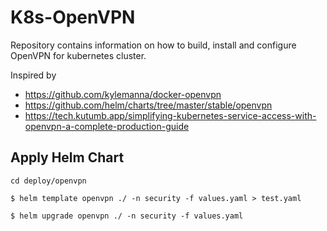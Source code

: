 # K8s-OpenVPN

Repository contains information on how to build, install and configure OpenVPN for kubernetes cluster.

Inspired by

- <https://github.com/kylemanna/docker-openvpn>
- <https://github.com/helm/charts/tree/master/stable/openvpn>
- <https://tech.kutumb.app/simplifying-kubernetes-service-access-with-openvpn-a-complete-production-guide>



## Apply Helm Chart
```shell
cd deploy/openvpn

$ helm template openvpn ./ -n security -f values.yaml > test.yaml

$ helm upgrade openvpn ./ -n security -f values.yaml
```
